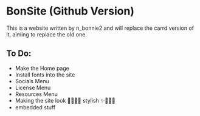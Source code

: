 # BonSite (Github Version)
This is a website written by n_bonnie2 and will replace the carrd version of it, aiming to replace the old one.

## To Do:
- Make the Home page
- Install fonts into the site
- Socials Menu
- License Menu
- Resources Menu
- Making the site look 🌟🌟💫✨ stylish ✨💫🌟🌟
- embedded stuff

